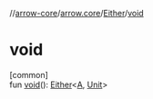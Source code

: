 //[arrow-core](../../../index.md)/[arrow.core](../index.md)/[Either](index.md)/[void](void.md)

# void

[common]\
fun [void](void.md)(): [Either](index.md)&lt;[A](index.md), [Unit](https://kotlinlang.org/api/latest/jvm/stdlib/kotlin/-unit/index.html)&gt;

